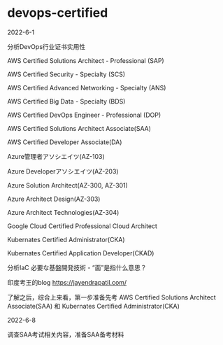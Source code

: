 # devops-certified

2022-6-1

分析DevOps行业证书实用性 

AWS Certified Solutions Architect - Professional (SAP)

AWS Certified Security - Specialty (SCS)

AWS Certified Advanced Networking - Specialty (ANS)

AWS Certified Big Data - Specialty (BDS)

AWS Certified DevOps Engineer - Professional (DOP)

AWS Certified Solutions Architect Associate(SAA)

AWS Certified Developer Associate(DA)

Azure管理者アソシエイツ(AZ-103)

Azure Developerアソシエイツ(AZ-203)

Azure Solution Architect(AZ-300, AZ-301)

Azure Architect Design(AZ-303)

Azure Architect Technologies(AZ-304)

Google Cloud Certified Professional Cloud Architect

Kubernates Certified Administrator(CKA)

Kubernates Certified Application Developer(CKAD)

分析IaC 必要な基盤開発技術 - “面”是指什么意思？


印度考王的blog https://jayendrapatil.com/

了解之后，综合上来看，第一步准备先考 AWS Certified Solutions Architect Associate(SAA) 和 Kubernates Certified Administrator(CKA)

2022-6-8

调查SAA考试相关内容，准备SAA备考材料

